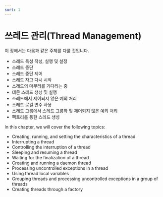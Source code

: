 ```yaml
---
sort: 1
---
```


# 쓰레드 관리(Thread Management)

이 장에서는 다음과 같은 주제를 다룰 것입니다.

- 스레드 특성 작성, 실행 및 설정
- 스레드 중단
- 스레드 중단 제어
- 스레드 자고 다시 시작
- 스레드의 마무리를 기다리는 중
- 데몬 스레드 생성 및 실행
- 스레드에서 제어되지 않은 예외 처리
- 스레드 로컬 변수 사용
- 스레드 그룹에서 스레드 그룹화 및 제어되지 않은 예외 처리
- 팩토리를 통한 스레드 생성

In this chapter, we will cover the following topics:

- Creating, running, and setting the characteristics of a thread
- Interrupting a thread
- Controlling the interruption of a thread
- Sleeping and resuming a thread
- Waiting for the finalization of a thread
- Creating and running a daemon thread
- Processing uncontrolled exceptions in a thread
- Using thread local variables
- Grouping threads and processing uncontrolled exceptions in a group of threads
- Creating threads through a factory